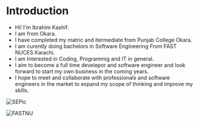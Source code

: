 # Introduction
- Hi! I'm Ibrahim Kashif.
- I am from Okara.
- I have completed my matric and itermediate from Punjab College Okara.
- I am curently doing bachelors in Software Engineering From FAST NUCES Karachi.
- I am Interested in Coding, Programmig and IT in general.
- I aim to become a full time develepor and software engineer and look forward to start my own business in the coming years.
- I hope to meet and collaborate with professionals and software engineers in the market to expand my scope of thinking and improve my skills.

![SEPic](https://github.com/user-attachments/assets/671c5ff4-7568-4a1a-bcec-dac593f2c3b1)

![FASTNU](https://github.com/user-attachments/assets/8f3bb824-9a50-44ef-877f-6b8fa13b43f3)
